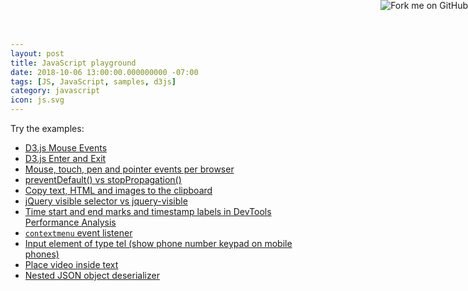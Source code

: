 ```yaml
---
layout: post
title: JavaScript playground
date: 2018-10-06 13:00:00.000000000 -07:00
tags: [JS, JavaScript, samples, d3js]
category: javascript
icon: js.svg
---
```


Try the examples:

* [D3.js Mouse Events](https://seattle.azurewebsites.net/d3js-mouse-events.html)
* [D3.js Enter and Exit](https://seattle.azurewebsites.net/d3js-enter-and-exit.html)
* [Mouse, touch, pen and pointer events per browser](https://seattle.azurewebsites.net/mouse-and-pointer-events.html)
* [preventDefault() vs stopPropagation()](https://seattle.azurewebsites.net/event-prevent-default.html)
* [Copy text, HTML and images to the clipboard](https://seattle.azurewebsites.net/clipboard-copy.html)
* [jQuery visible selector vs jquery-visible](https://seattle.azurewebsites.net/jquery-visible-example.html)
* [Time start and end marks and timestamp labels in DevTools Performance Analysis](https://seattle.azurewebsites.net/devtools-performance-marks.html)
* [`contextmenu` event listener](https://seattle.azurewebsites.net/contextmenu.html)
* [Input element of type tel (show phone number keypad on mobile phones)](https://seattle.azurewebsites.net/tel.html)
* [Place video inside text](https://seattle.azurewebsites.net/video2.html)
* [Nested JSON object deserializer](https://seattle.azurewebsites.net/nested-json-object-deserializer.html)

<!-- https://blog.github.com/2008-12-19-github-ribbons/ -->
<a href="https://github.com/kiewic/js-playground"><img style="position: absolute; top: 0; right: 0; border: 0;" src="https://s3.amazonaws.com/github/ribbons/forkme_right_darkblue_121621.png" alt="Fork me on GitHub"></a>
